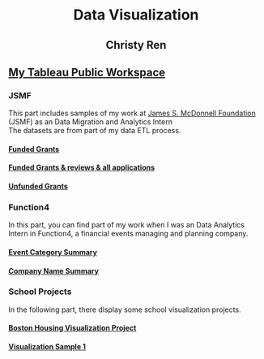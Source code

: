 

<div align="center">
<h1>Data Visualization<br>
<h2>Christy Ren
</div>

## [My Tableau Public Workspace]
[My Tableau Public Workspace]: https://public.tableau.com/profile/mengyuan.ren#!/

### JSMF
This part includes samples of my work at [James S. McDonnell Foundation] (JSMF) as an Data Migration and Analytics Intern<br>
The datasets are from part of my data ETL process. <br>

[James S. McDonnell Foundation]: https://www.jsmf.org/

#### [Funded Grants]
[Funded Grants]: https://public.tableau.com/shared/4XR2FB2YW?:display_count=y&:origin=viz_share_link

#### [Funded Grants & reviews & all applications]
[Funded Grants & reviews & all applications]: https://public.tableau.com/profile/mengyuan.ren#!/vizhome/JSMF_newgrantdbreviews/JSMF?publish=yes

#### [Unfunded Grants]
[Unfunded Grants]: https://public.tableau.com/profile/mengyuan.ren#!/vizhome/JSMF-AnalyticsVisualization/Story1?publish=yes

### Function4
In this part, you can find part of my work when I was an Data Analytics Intern in Function4, a financial events managing and planning company.

#### [Event Category Summary]
[Event Category Summary]: https://public.tableau.com/profile/mengyuan.ren#!/vizhome/Function4_11_02_CategoriesVisualization/Story?publish=yes

#### [Company Name Summary]
[Company Name Summary]: https://public.tableau.com/profile/mengyuan.ren#!/vizhome/11_24_CompanyNameSummary/All

### School Projects
In the following part, there display some school visualization projects.

#### [Boston Housing Visualization Project]
[Boston Housing Visualization Project]: https://public.tableau.com/profile/mengyuan.ren#!/vizhome/BostonHousingVisualizationProject/Story?publish=yes


#### [Visualization Sample 1]
[Visualization Sample 1]: https://public.tableau.com/profile/mengyuan.ren#!/vizhome/VisualizationChartSummary/VisualizationSummary








